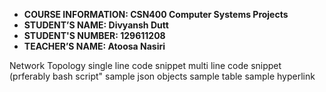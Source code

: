- **COURSE INFORMATION: CSN400 Computer Systems Projects**
- **STUDENT’S NAME: Divyansh Dutt** 
- **STUDENT'S NUMBER: 129611208**
- **TEACHER’S NAME:  Atoosa Nasiri**


Network Topology
single line code snippet
multi line code snippet (prferably bash script"
sample json objects
sample table
sample hyperlink
